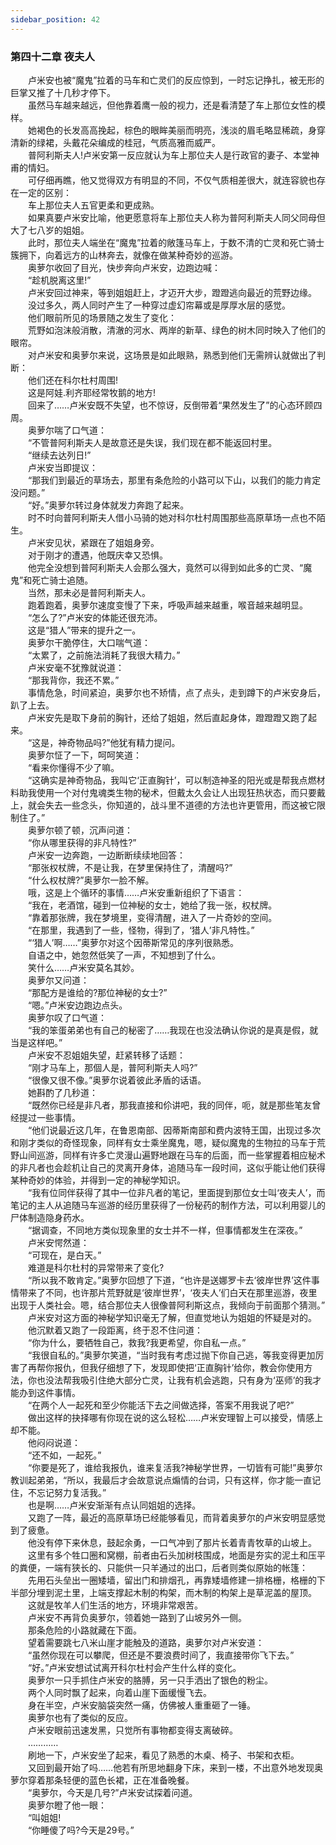 ```yaml
---
sidebar_position: 42
---
```

### 第四十二章 夜夫人  


　　卢米安也被“魔鬼”拉着的马车和亡灵们的反应惊到，一时忘记挣扎，被无形的巨掌又推了十几秒才停下。  
　　虽然马车越来越远，但他靠着鹰一般的视力，还是看清楚了车上那位女性的模样。  
　　她褐色的长发高高挽起，棕色的眼眸美丽而明亮，浅淡的眉毛略显稀疏，身穿清新的绿裙，头戴花朵编成的桂冠，气质高雅而威严。  
　　普阿利斯夫人!卢米安第一反应就认为车上那位夫人是行政官的妻子、本堂神甫的情妇。  
　　可仔细再瞧，他又觉得双方有明显的不同，不仅气质相差很大，就连容貌也存在一定的区别：  
　　车上那位夫人五官更柔和更成熟。  
　　如果真要卢米安比喻，他更愿意将车上那位夫人称为普阿利斯夫人同父同母但大了七八岁的姐姐。  
　　此时，那位夫人端坐在“魔鬼”拉着的敞篷马车上，于数不清的亡灵和死亡骑士簇拥下，向着远方的山林奔去，就像在做某种奇妙的巡游。  
　　奥萝尔收回了目光，快步奔向卢米安，边跑边喊：  
　　“趁机脱离这里!”  
　　卢米安回过神来，等到姐姐赶上，才迈开大步，蹬蹬逃向最近的荒野边缘。  
　　没过多久，两人同时产生了一种穿过虚幻帘幕或是厚厚水层的感觉。  
　　他们眼前所见的场景随之发生了变化：  
　　荒野如泡沫般消散，清澈的河水、两岸的新草、绿色的树木同时映入了他们的眼帘。  
　　对卢米安和奥萝尔来说，这场景是如此眼熟，熟悉到他们无需辨认就做出了判断：  
　　他们还在科尔杜村周围!  
　　这是阿娃.利齐耶经常牧鹅的地方!  
　　回来了……卢米安既不失望，也不惊讶，反倒带着“果然发生了”的心态环顾四周。  
　　奥萝尔喘了口气道：  
　　“不管普阿利斯夫人是故意还是失误，我们现在都不能返回村里。  
　　“继续去达列日!”  
　　卢米安当即提议：  
　　“那我们到最近的草场去，那里有条危险的小路可以下山，以我们的能力肯定没问题。”  
　　“好。”奥萝尔转过身体就发力奔跑了起来。  
　　时不时向普阿利斯夫人借小马骑的她对科尔杜村周围那些高原草场一点也不陌生。  
　　卢米安见状，紧跟在了姐姐身旁。  
　　对于刚才的遭遇，他既庆幸又恐惧。  
　　他完全没想到普阿利斯夫人会那么强大，竟然可以得到如此多的亡灵、“魔鬼”和死亡骑士追随。  
　　当然，那未必是普阿利斯夫人。  
　　跑着跑着，奥萝尔速度变慢了下来，呼吸声越来越重，喉音越来越明显。  
　　“怎么了?”卢米安的体能还很充沛。  
　　这是“猎人”带来的提升之一。  
　　奥萝尔干脆停住，大口喘气道：  
　　“太累了，之前施法消耗了我很大精力。”  
　　卢米安毫不犹豫就说道：  
　　“那我背你，我还不累。”  
　　事情危急，时间紧迫，奥萝尔也不矫情，点了点头，走到蹲下的卢米安身后，趴了上去。  
　　卢米安先是取下身前的胸针，还给了姐姐，然后直起身体，蹬蹬蹬又跑了起来。  
　　“这是，神奇物品吗?”他犹有精力提问。  
　　奥萝尔怔了一下，呵呵笑道：  
　　“看来你懂得不少了嘛。  
　　“这确实是神奇物品，我叫它‘正直胸针’，可以制造神圣的阳光或是帮我点燃材料助我使用一个对付鬼魂类生物的秘术，但戴太久会让人出现狂热状态，而只要戴上，就会失去一些念头，你知道的，战斗里不道德的方法也许更管用，而这被它限制住了。”  
　　奥萝尔顿了顿，沉声问道：  
　　“你从哪里获得的非凡特性?”  
　　卢米安一边奔跑，一边断断续续地回答：  
　　“那张权杖牌，不是让我，在梦里保持住了，清醒吗?”  
　　“什么权杖牌?”奥萝尔一脸不解。  
　　哦，这是上个循环的事情……卢米安重新组织了下语言：  
　　“我在，老酒馆，碰到一位神秘的女士，她给了我一张，权杖牌。  
　　“靠着那张牌，我在梦境里，变得清醒，进入了一片奇妙的空间。  
　　“在那里，我遇到了一些，怪物，得到了，‘猎人’非凡特性。”  
　　“‘猎人’啊……”奥萝尔对这个因蒂斯常见的序列很熟悉。  
　　自语之中，她忽然低笑了一声，不知想到了什么。  
　　笑什么……卢米安莫名其妙。  
　　奥萝尔又问道：  
　　“那配方是谁给的?那位神秘的女士?”  
　　“嗯。”卢米安边跑边点头。  
　　奥萝尔叹了口气道：  
　　“我的笨蛋弟弟也有自己的秘密了……我现在也没法确认你说的是真是假，就当是这样吧。”  
　　卢米安不忍姐姐失望，赶紧转移了话题：  
　　“刚才马车上，那個人是，普阿利斯夫人吗?”  
　　“很像又很不像。”奥萝尔说着彼此矛盾的话语。  
　　她斟酌了几秒道：  
　　“既然你已经是非凡者，那我直接和伱讲吧，我的同伴，呃，就是那些笔友曾经提过一些事情。  
　　“他们说最近这几年，在鲁恩南部、因蒂斯南部和费内波特王国，出现过多次和刚才类似的奇怪现象，同样有女士乘坐魔鬼，嗯，疑似魔鬼的生物拉的马车于荒野山间巡游，同样有许多亡灵漫山遍野地跟在马车的后面，而一些掌握着相应秘术的非凡者也会趁机让自己的灵离开身体，追随马车一段时间，这似乎能让他们获得某种奇妙的体验，并得到一定的神秘学知识。  
　　“我有位同伴获得了其中一位非凡者的笔记，里面提到那位女士叫‘夜夫人’，而笔记的主人从追随马车巡游的经历里获得了一份秘药的制作方法，可以利用婴儿的尸体制造隐身药水。  
　　“据调查，不同地方类似现象里的女士并不一样，但事情都发生在深夜。”  
　　卢米安愕然道：  
　　“可现在，是白天。”  
　　难道是科尔杜村的异常带来了变化?  
　　“所以我不敢肯定。”奥萝尔回想了下道，“也许是送娜罗卡去‘彼岸世界’这件事情带来了不同，也许那片荒野就是‘彼岸世界’，‘夜夫人’们白天在那里巡游，夜里出现于人类社会。嗯，结合那位夫人很像普阿利斯这点，我倾向于前面那个猜测。”  
　　卢米安对这方面的神秘学知识毫无了解，但直觉地认为姐姐的怀疑是对的。  
　　他沉默着又跑了一段距离，终于忍不住问道：  
　　“你为什么，要牺牲自己，救我?我更希望，你自私一点。”  
　　“我很自私的。”奥萝尔笑道，“当时我有考虑过抛下你自己逃，等我变得更加厉害了再帮你报仇，但我仔细想了下，发现即使把‘正直胸针’给你，教会你使用方法，你也没法帮我吸引住绝大部分亡灵，让我有机会逃跑，只有身为‘巫师’的我才能办到这件事情。  
　　“在两个人一起死和至少你能活下去之间做选择，答案不用我说了吧?”  
　　做出这样的抉择哪有你现在说的这么轻松……卢米安理智上可以接受，情感上却不能。  
　　他闷闷说道：  
　　“还不如，一起死。”  
　　“你要是死了，谁给我报仇，谁来复活我?神秘学世界，一切皆有可能!”奥萝尔教训起弟弟，“所以，我最后才会故意说点煽情的台词，只有这样，你才能一直记住，不忘记努力复活我。”  
　　也是啊……卢米安渐渐有点认同姐姐的选择。  
　　又跑了一阵，最近的高原草场已经能够看见，而背着奥萝尔的卢米安明显感觉到了疲惫。  
　　他没有停下来休息，鼓起余勇，一口气冲到了那片长着青青牧草的山坡上。  
　　这里有多个牲口圈和窝棚，前者由石头加树枝围成，地面是夯实的泥土和压平的粪便，一端有狭长的、只能供一只羊通过的出口，后者则类似原始的帐篷：  
　　先用石头垒出一圈矮墙，留出门和排烟孔，再靠矮墙修建一排格栅，格栅的下半部分埋到泥土里，上端支撑起木制的构架，而木制的构架上是草泥盖的屋顶。  
　　这就是牧羊人们生活的地方，环境非常艰苦。  
　　卢米安不再背负奥萝尔，领着她一路到了山坡另外一侧。  
　　那条危险的小路就藏在下面。  
　　望着需要跳七八米山崖才能触及的道路，奥萝尔对卢米安道：  
　　“虽然你现在可以攀爬，但还是不要浪费时间了，我直接带你飞下去。”  
　　“好。”卢米安想试试离开科尔杜村会产生什么样的变化。  
　　奥萝尔一只手抓住卢米安的胳膊，另一只手洒出了银色的粉尘。  
　　两个人同时飘了起来，向着山崖下面缓慢飞去。  
　　身在半空，卢米安脑袋突然一痛，仿佛被人重重砸了一锤。  
　　奥萝尔也有了类似的反应。  
　　卢米安眼前迅速发黑，只觉所有事物都变得支离破碎。  
　　…………  
　　刷地一下，卢米安坐了起来，看见了熟悉的木桌、椅子、书架和衣柜。  
　　又回到最开始了吗……他若有所思地翻身下床，来到一楼，不出意外地发现奥萝尔穿着那条轻便的蓝色长裙，正在准备晚餐。  
　　“奥萝尔，今天是几号?”卢米安试探着问道。  
　　奥萝尔瞪了他一眼：  
　　“叫姐姐!  
　　“你睡傻了吗?今天是29号。”  
